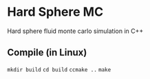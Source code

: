 # Hard Sphere MC
Hard sphere fluid monte carlo simulation in C++

## Compile (in Linux)
`mkdir build`
`cd build`
`ccmake ..`
`make`

